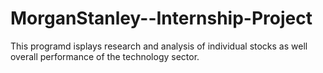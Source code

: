 # MorganStanley--Internship-Project
This programd isplays research and analysis of individual stocks as well overall performance of the technology sector.
